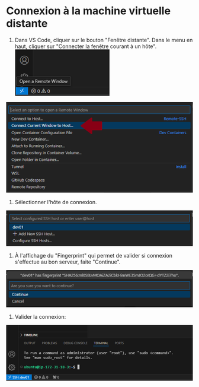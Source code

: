 # Connexion à la machine virtuelle distante
1. Dans VS Code, cliquer sur le bouton "Fenêtre distante". Dans le menu en haut, cliquer sur "Connecter la fenêtre courant à un hôte". <br>
<img src="./images/VSCode - Remote window button.png"> <br>
<img src="./images/VSCode - Connect Current Window to Host.png">

1. Sélectionner l'hôte de connexion. <br>
<img src="./images/VSCode - Select host.png">

1. À l'affichage du "Fingerprint" qui permet de valider si connexion s'effectue au bon serveur, faite "Continue". <br>
<img src="./images/VSCode - Fingerprint.png">

1. Valider la connexion: <br>
<img src="./images/VSCode - Connection etablished.png">